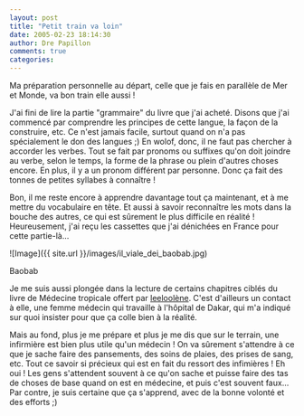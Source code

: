 ```yaml
---
layout: post
title: "Petit train va loin"
date: 2005-02-23 18:14:30
author: Dre Papillon
comments: true
categories: 
---
```



Ma préparation personnelle au départ, celle que je fais en parallèle de Mer et Monde, va bon train elle aussi !

J'ai fini de lire la partie "grammaire" du livre que j'ai acheté.  Disons que j'ai commencé par comprendre les principes de cette langue, la façon de la construire, etc.  Ce n'est jamais facile, surtout quand on n'a pas spécialement le don des langues ;)  En wolof, donc, il ne faut pas chercher à accorder les verbes.  Tout se fait par pronoms ou suffixes qu'on doit joindre au verbe, selon le temps, la forme de la phrase ou plein d'autres choses encore.  En plus, il y a un pronom différent par personne.  Donc ça fait des tonnes de petites syllabes à connaître !

Bon, il me reste encore à apprendre davantage tout ça maintenant, et à me mettre du vocabulaire en tête.  Et aussi à savoir reconnaître les mots dans la bouche des autres, ce qui est sûrement le plus difficile en réalité !  Heureusement, j'ai reçu les cassettes que j'ai dénichées en France pour cette partie-là...

![Image]({{ site.url }}/images/il_viale_dei_baobab.jpg)
<div class="photoattrib">Baobab</div>



Je me suis aussi plongée dans la lecture de certains chapitres ciblés du livre de Médecine tropicale offert par [leeloolène](http://leeloolene.free.fr/).  C'est d'ailleurs un contact à elle, une femme médecin qui travaille à l'hôpital de Dakar, qui m'a indiqué sur quoi insister pour que ça colle bien à la réalité.

Mais au fond, plus je me prépare et plus je me dis que sur le terrain, une infirmière est bien plus utile qu'un médecin !  On va sûrement s'attendre à ce que je sache faire des pansements, des soins de plaies, des prises de sang, etc.  Tout ce savoir si précieux qui est en fait du ressort des infimières !  Eh oui !  Les gens s'attendent souvent à ce qu'on sache et puisse faire des tas de choses de base quand on est en médecine, et puis c'est souvent faux...  Par contre, je suis certaine que ça s'apprend, avec de la bonne volonté et des efforts ;)